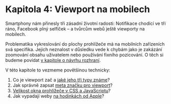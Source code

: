 # Kapitola 4: Viewport na mobilech

Smartphony nám přinesly tři zásadní životní radosti: Notifikace chodící ve tři ráno, Facebook plný selfíček – a tvůrcům webů ještě viewporty na mobilech.

Problematika vykreslování do plochy prohlížeče má na mobilních zařízeních svá specifika. Jejich neznalost v důsledku vede k chybám jako je zakázání zoomování obsahu uživatelem nebo používání fixního pozicování. O těch si budeme povídat [v kapitole o návrhu rozhraní](kap-ui.md).

V této kapitole to vezmeme povětšinou technicky:

1. Co je viewport zač a [jaké jeho tři typy známe](viewport.md)?
2. Jak správně zapsat [meta značku pro viewport](viewport-meta.md)?
3. [Velikost okna prohlížeče v CSS a JavaScriptu](velikost-okna-css-js.md)?
4. Jak vypadají weby [na hodinkách od Apple](weby-watchos.md)?

